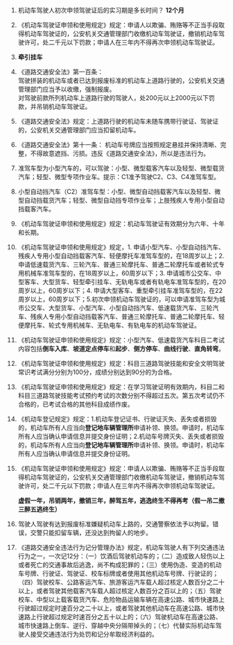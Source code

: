 1. 机动车驾驶人初次申领驾驶证后的实习期是多长时间？  **12个月**
2. 《机动车驾驶证申领和使用规定》规定：申请人以欺骗、贿赂等不正当手段取得机动车驾驶证的，公安机关交通管理部门收缴机动车驾驶证，撤销机动车驾驶许可，处二千元以下罚款；申请人在三年内不得再次申领机动车驾驶证。
3. **牵引挂车**
4. 《道路交通安全法》第一百条：  
     驾驶拼装的机动车或者已达到报废标准的机动车上道路行驶的，公安机关交通管理部门应当予以收缴，强制报废。  
       对驾驶前款所列机动车上道路行驶的驾驶人，处200元以上2000元以下罚款，并吊销机动车驾驶证。
5. 《道路交通安全法》规定：上道路行驶的机动车未随车携带行驶证、驾驶证的，公安机关交通管理部门应当扣留机动车。
6. 《道路交通安全法》第十一条：
     机动车号牌应当按照规定悬挂并保持清晰、完整，不得故意遮挡、污损。违反《道路交通安全法》，所以是违法行为。
7. 准驾车型为小型汽车的，可以驾驶：小型、微型载客汽车以及轻型、微型载货汽车；轻型、微型专项作业车。提示：C1准予驾驶C2、C3、C4准驾车型。
8. 小型自动挡汽车（C2）准驾车型：小型、微型自动挡载客汽车以及轻型、微型自动挡载货汽车；轻型、微型自动挡专项作业车；上肢残疾人专用小型自动挡载客汽车。
9. 《机动车驾驶证申领和使用规定》规定：机动车驾驶证有效期分为六年、十年和长期。
10. 《机动车驾驶证申领和使用规定》规定，1. 申请小型汽车、小型自动挡汽车、残疾人专用小型自动挡载客汽车、轻便摩托车准驾车型的，在18周岁以上；2. 申请低速载货汽车、三轮汽车、普通三轮摩托车、普通二轮摩托车或者轮式专用机械车准驾车型的，在18周岁以上，60周岁以下；3. 申请城市公交车、中型客车、大型货车、轻型牵引挂车、无轨电车或者有轨电车准驾车型的，在20周岁以上，60周岁以下；4. 申请大型客车、重型牵引挂车准驾车型的，在22周岁以上，60周岁以下；5.初次申领机动车驾驶证的，可以申请准驾车型为城市公交车、大型货车、小型汽车、小型自动挡汽车、低速载货汽车、三轮汽车、残疾人专用小型自动挡载客汽车、普通三轮摩托车、普通二轮摩托车、轻便摩托车、轮式专用机械车、无轨电车、有轨电车的机动车驾驶证。
11. 《机动车驾驶证申领和使用规定》规定：小型汽车、低速载货汽车科目二考试内容包括**倒车入库**、**坡道定点停车**和**起步**、**侧方停车**、**曲线行驶**、**直角转弯**。
12. 《机动车驾驶证申领和使用规定》规定：科目三道路驾驶技能和安全文明驾驶常识考试满分分别为100分，成绩分别达到90分的为合格。
13. 《机动车驾驶证申领和使用规定》规定：在学习驾驶证明有效期内，科目二和科目三道路驾驶技能考试预约考试的次数分别不得超过五次。第五次考试仍不合格的，已考试合格的其他科目成绩作废。
14. 《机动车登记规定》规定：1.机动车登记证书、行驶证灭失、丢失或者损毁的，机动车所有人应当向**登记地车辆管理所**申请补领、换领。申请时，机动车所有人应当确认申请信息并提交身份证明；2.机动车号牌灭失、丢失或者损毁的，机动车所有人应当向**登记地车辆管理所**申请补领、换领。申请时，机动车所有人应当确认申请信息并提交身份证明。
15. 《机动车驾驶证申领和使用规定》规定：申请人以欺骗、贿赂等不正当手段取得机动车驾驶证的，公安机关交通管理部门收缴机动车驾驶证，撤销机动车驾驶许可，处二千元以下罚款；申请人在三年内不得再次申领机动车驾驶证。

      **虚假一年，吊销两年，撤销三年，醉驾五年，逃逸终生不得再考（假一吊二撤三醉五逃终生）**
16. 驾驶人驾驶有达到报废标准嫌疑机动车上路的，交通警察依法予以拘留。错误，交警只能扣留车辆，还没达到拘留人的地步。
17. 《道路交通安全违法行为记分管理办法》规定，机动车驾驶人有下列交通违法行为之一，一次记12分：（一）饮酒后驾驶机动车的；（二）造成致人轻伤以上或者死亡的交通事故后逃逸，尚不构成犯罪的；（三）使用伪造、变造的机动车号牌、行驶证、驾驶证、校车标牌或者使用其他机动车号牌、行驶证的；（四）驾驶校车、公路客运汽车、旅游客运汽车载人超过核定人数百分之二十以上，或者驾驶其他载客汽车载人超过核定人数百分之百以上的；（五）驾驶校车、中型以上载客载货汽车、危险物品运输车辆在高速公路、城市快速路上行驶超过规定时速百分之二十以上，或者驾驶其他机动车在高速公路、城市快速路上行驶超过规定时速百分之五十以上的；（六）驾驶机动车在高速公路、城市快速路上倒车、逆行、穿越中央分隔带掉头的；（七）代替实际机动车驾驶人接受交通违法行为处罚和记分牟取经济利益的。

